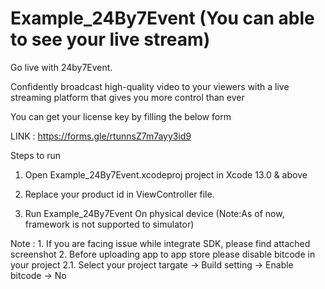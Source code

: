 # Example_24By7Event (You can able to see your live stream)

Go live with 24by7Event.

Confidently broadcast high-quality video to your viewers with a live streaming platform that gives
you more control than ever


You can get your license key by filling the below form

LINK : https://forms.gle/rtunnsZ7m7ayy3id9


Steps to run

1. Open Example_24By7Event.xcodeproj project in Xcode 13.0 & above

2. Replace your product id in ViewController file.

3. Run Example_24By7Event On physical device (Note:As of now, framework is not supported to simulator)


Note : 1.   If you are facing issue while integrate SDK, please find attached screenshot 
       2.   Before uploading app to app store please disable bitcode in your project 
       2.1. Select your project targate -> Build setting -> Enable bitcode -> No
